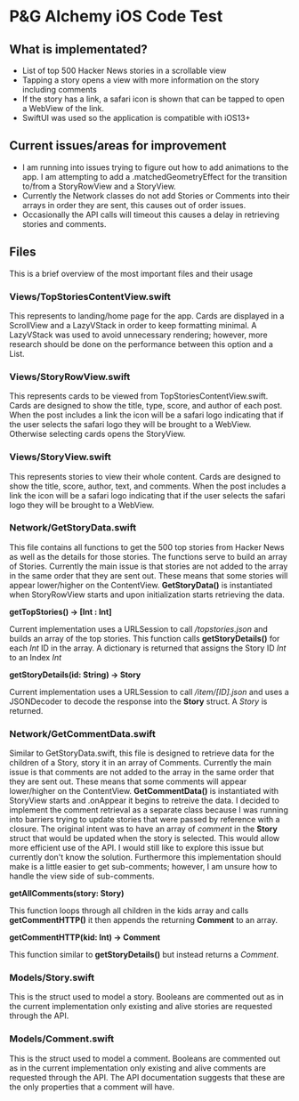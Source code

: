 # P&G Alchemy iOS Code Test

## What is implementated?

 - List of top 500 Hacker News stories in a scrollable view
 - Tapping a story opens a view with more information on the story including comments
 - If the story has a link, a safari icon is shown that can be tapped to open a WebView of the link.
 - SwiftUI was used so the application is compatible with iOS13+

## Current issues/areas for improvement

 - I am running into issues trying to figure out how to add animations to the app. I am attempting to add a .matchedGeometryEffect for the transition to/from a StoryRowView and a StoryView.
 - Currently the Network classes do not add Stories or Comments into their arrays in order they are sent, this causes out of order issues.
 - Occasionally the API calls will timeout this causes a delay in retrieving stories and comments.

## Files

This is a brief overview of the most important files and their usage

### Views/TopStoriesContentView.swift

This represents to landing/home page for the app. Cards are displayed in a ScrollView and a LazyVStack in order to keep formatting minimal. A LazyVStack was used to avoid unnecessary rendering; however, more research should be done on the performance between this option and a List.

### Views/StoryRowView.swift

This represents cards to be viewed from TopStoriesContentView.swift. Cards are designed to show the title, type, score, and author of each post. When the post includes a link the icon will be a safari logo indicating that if the user selects the safari logo they will be brought to a WebView. Otherwise selecting cards opens the StoryView.

### Views/StoryView.swift

This represents stories to view their whole content. Cards are designed to show the title, score, author, text, and comments. When the post includes a link the icon will be a safari logo indicating that if the user selects the safari logo they will be brought to a WebView.

### Network/GetStoryData.swift

This file contains all functions to get the 500 top stories from Hacker News as well as the details for those stories. The functions serve to build an array of Stories. Currently the main issue is that stories are not added to the array in the same order that they are sent out. These means that some stories will appear lower/higher on the ContentView. **GetStoryData()** is instantiated when StoryRowView starts and upon initialization starts retrieving the data.

**getTopStories() -> [Int : Int]**

Current implementation uses a URLSession to call */topstories.json* and builds an array of the top stories. This function calls **getStoryDetails()** for each *Int* ID in the array. A dictionary is returned that assigns the Story ID *Int* to an Index *Int*

**getStoryDetails(id: String) -> Story**

Current implementation uses a URLSession to call */item/[ID].json* and uses a JSONDecoder to decode the response into the **Story** struct. A *Story* is returned.

### Network/GetCommentData.swift

Similar to GetStoryData.swift, this file is designed to retrieve data for the children of a Story, story it in an array of Comments. Currently the main issue is that comments are not added to the array in the same order that they are sent out. These means that some comments will appear lower/higher on the ContentView. **GetCommentData()** is instantiated with StoryView starts and .onAppear it begins to retreive the data. I decided to implement the comment retrieval as a separate class because I was running into barriers trying to update stories that were passed by reference with a closure. The original intent was to have an array of *comment* in the **Story** struct that would be updated when the story is selected. This would allow more efficient use of the API. I would still like to explore this issue but currently don't know the solution. Furthermore this implementation should make is a little easier to get sub-comments; however, I am unsure how to handle the view side of sub-comments.

**getAllComments(story: Story)**

This function loops through all children in the kids array and calls **getCommentHTTP()** it then appends the returning **Comment** to  an array.

**getCommentHTTP(kid: Int) -> Comment**

This function similar to **getStoryDetails()** but instead returns a *Comment*.

### Models/Story.swift

This is the struct used to model a story. Booleans are commented out as in the current implementation only existing and alive stories are requested through the API.

### Models/Comment.swift

This is the struct used to model a comment. Booleans are commented out as in the current implementation only existing and alive comments are requested through the API. The API documentation suggests that these are the only properties that a comment will have.
